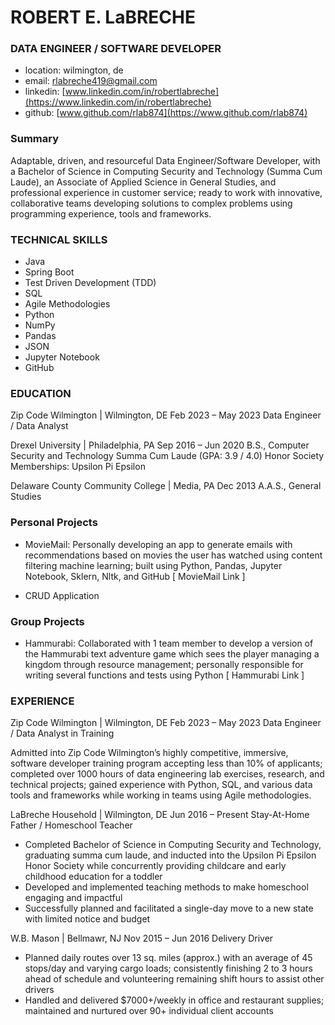 # ROBERT E. LaBRECHE
### DATA ENGINEER / SOFTWARE DEVELOPER

* location: wilmington, de 
* email: [rlabreche419@gmail.com](rlabreche419@gmail.com)
* linkedin: [www.linkedin.com/in/robertlabreche](https://www.linkedin.com/in/robertlabreche)
* github: [www.github.com/rlab874](https://www.github.com/rlab874)

### Summary

Adaptable, driven, and resourceful Data Engineer/Software Developer, with a Bachelor of Science in Computing Security
and Technology (Summa Cum Laude), an Associate of Applied Science in General Studies, and
professional experience in customer service; ready to work with innovative, collaborative teams
developing solutions to complex problems using programming experience, tools and frameworks.

### TECHNICAL SKILLS

* Java
* Spring Boot
* Test Driven Development (TDD)
* SQL
* Agile Methodologies
* Python
* NumPy
* Pandas
* JSON
* Jupyter Notebook
* GitHub

### EDUCATION

Zip Code Wilmington | Wilmington, DE Feb 2023 – May 2023
Data Engineer / Data Analyst

Drexel University | Philadelphia, PA Sep 2016 – Jun 2020
B.S., Computer Security and Technology
Summa Cum Laude (GPA: 3.9 / 4.0)
Honor Society Memberships: Upsilon Pi Epsilon

Delaware County Community College | Media, PA Dec 2013
A.A.S., General Studies

### Personal Projects

* MovieMail: Personally developing an app to generate emails with recommendations based
on movies the user has watched using content filtering machine learning; built using Python,
Pandas, Jupyter Notebook, Sklern, Nltk, and GitHub [ MovieMail Link ]

* CRUD Application


### Group Projects

* Hammurabi: Collaborated with 1 team member to develop a version of the Hammurabi text
adventure game which sees the player managing a kingdom through resource management;
personally responsible for writing several functions and tests using Python [ Hammurabi
Link ]


### EXPERIENCE

Zip Code Wilmington | Wilmington, DE Feb 2023 – May 2023
Data Engineer / Data Analyst in Training

Admitted into Zip Code Wilmington’s highly competitive, immersive, software developer training
program accepting less than 10% of applicants; completed over 1000 hours of data engineering lab
exercises, research, and technical projects; gained experience with Python, SQL, and various data
tools and frameworks while working in teams using Agile methodologies.


LaBreche Household | Wilmington, DE Jun 2016 – Present
Stay-At-Home Father / Homeschool Teacher
*  Completed Bachelor of Science in Computing Security and Technology, graduating summa
cum laude, and inducted into the Upsilon Pi Epsilon Honor Society while concurrently
providing childcare and early childhood education for a toddler
* Developed and implemented teaching methods to make homeschool engaging and impactful
* Successfully planned and facilitated a single-day move to a new state with limited notice and
budget

W.B. Mason | Bellmawr, NJ Nov 2015 – Jun 2016
Delivery Driver
* Planned daily routes over 13 sq. miles (approx.) with an average of 45 stops/day and varying
cargo loads; consistently finishing 2 to 3 hours ahead of schedule and volunteering
remaining shift hours to assist other drivers
* Handled and delivered $7000+/weekly in office and restaurant supplies; maintained and
nurtured over 90+ individual client accounts